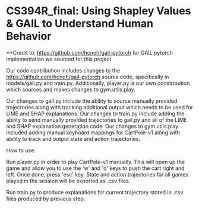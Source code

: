 # CS394R_final: Using Shapley Values & GAIL to Understand Human Behavior

**Credit to: https://github.com/hcnoh/gail-pytorch for GAIL pytorch implementation we sourced for this project

Our code contribution includes changes to the https://github.com/hcnoh/gail-pytorch source code, specifically in models/gail.py and train.py. 
Additionally, player.py is our own constribution which sources and makes changes to gym.utils.play. 

Our changes to gail.py include the ability to source manually provided trajectories along with tracking additional output which needs to be used for LIME and SHAP explanations. Our changes to train.py include adding the ability to send manually provided trajectories to gail.py and all of the LIME and SHAP explanation generation code. Our changes to gym.utils.play included adding manual keyboard mappings for CartPole-v1 along with ability to track and output state and action trajectories. 

How to use: 

Run player.py in order to play CartPole-v1 manually. This will open up the game and allow you to use the 'w' and 'd' keys to push the cart right and left. Once done, press 'esc' key. State and action trajectories for all games played in the session will be exported as .csv files. 

Run train.py to produce explanations for current trajectory stored in .csv files produced by previous step. 

